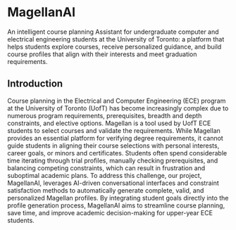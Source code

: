 # MagellanAI
An intelligent course planning Assistant for undergraduate computer and electrical engineering students at the University of Toronto: a platform that helps students explore courses, receive personalized guidance, and build course profiles that align with their interests and meet graduation requirements.

## Introduction
Course planning in the Electrical and Computer Engineering (ECE) program at the University of Toronto (UofT) has become increasingly complex due to numerous program requirements, prerequisites, breadth and depth constraints, and elective options. Magellan is a tool used by UofT ECE students to select courses and validate the requirements. While Magellan provides an essential platform for verifying degree requirements, it cannot guide students in aligning their course selections with personal interests, career goals, or minors and certificates. Students often spend considerable time iterating through trial profiles, manually checking prerequisites, and balancing competing constraints, which can result in frustration and suboptimal academic plans. To address this challenge, our project, MagellanAI, leverages AI-driven conversational interfaces and constraint satisfaction methods to automatically generate complete, valid, and personalized Magellan profiles. By integrating student goals directly into the profile generation process, MagellanAI aims to streamline course planning, save time, and improve academic decision-making for upper-year ECE students.
